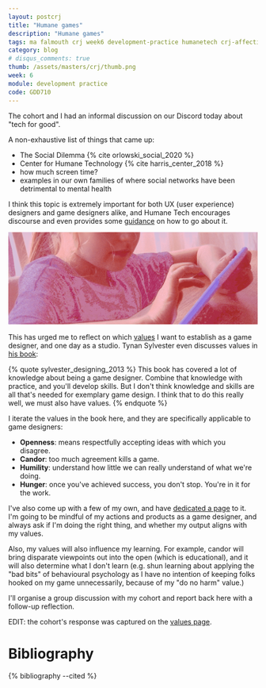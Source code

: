 ```yaml
---
layout: postcrj
title: "Humane games"
description: "Humane games"
tags: ma falmouth crj week6 development-practice humanetech crj-affective crj-interpersonal crj-cognitive
category: blog
# disqus_comments: true
thumb: /assets/masters/crj/thumb.png
week: 6
module: development practice
code: GDD710
---
```


The cohort and I had an informal discussion on our Discord today about "tech for good".

A non-exhaustive list of things that came up:

- The Social Dilemma {% cite orlowski_social_2020 %}
- Center for Humane Technology {% cite harris_center_2018 %}
- how much screen time?
- examples in our own families of where social networks have been detrimental to mental health

I think this topic is extremely important for both UX (user experience) designers and game designers alike, and Humane Tech encourages discourse and even provides some [guidance](https://www.humanetech.com/discussion-guide-for-technologists) on how to go about it.

![Child with tablet](/assets/posts/2020-10-29-humane-games/child-tablet.png)

This has urged me to reflect on which [values](/masters/values) I want to establish as a game designer, and one day as a studio. Tynan Sylvester even discusses values in [his book](https://tynansylvester.com/book/):

{% quote sylvester_designing_2013 %}
This book has covered a lot of knowledge about being a game designer. Combine that knowledge with practice, and you'll develop skills. But I don't think knowledge and skills are all that's needed for exemplary game design. I think that to do this really well, we must also have values.
{% endquote %}

I iterate the values in the book here, and they are specifically applicable to game designers:

- **Openness**: means respectfully accepting ideas with which you disagree.
- **Candor**: too much agreement kills a game.
- **Humility**: understand how little we can really understand of what we're doing.
- **Hunger**: once you've achieved success, you don't stop. You're in it for the work.

I've also come up with a few of my own, and have [dedicated a page](/masters/values) to it. I'm going to be mindful of my actions and products as a game designer, and always ask if I'm doing the right thing, and whether my output aligns with my values.

Also, my values will also influence my learning. For example, candor will bring disparate viewpoints out into the open (which is educational), and it will also determine what I don't learn (e.g. shun learning about applying the "bad bits" of behavioural psychology as I have no intention of keeping folks hooked on my game unnecessarily, because of my "do no harm" value.)

I'll organise a group discussion with my cohort and report back here with a follow-up reflection.

EDIT: the cohort's response was captured on the [values page](/masters/values).

# Bibliography

{% bibliography --cited %}
